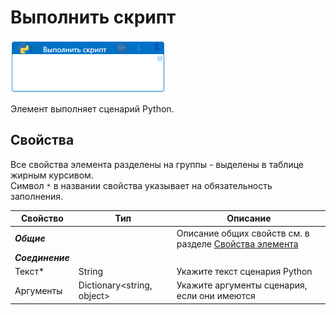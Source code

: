 # Выполнить скрипт

![](<../../../.gitbook/assets/execute-script-python.png>)

Элемент выполняет сценарий Python. 

## Свойства

Все свойства элемента разделены на группы - выделены в таблице жирным курсивом.\
Символ `*` в названии свойства указывает на обязательность заполнения.

| Свойство             | Тип                   | Описание                                      |
| -------------------- | --------------------- | --------------------------------------------- |
| ***Общие***          | | Описание общих свойств см. в разделе [Свойства элемента](https://docs.primo-rpa.ru/primo-rpa/primo-studio/process/elements#svoistva-elementa) | 
| ***Соединение***     | |  |
| Текст\*              | String   | Укажите текст сценария Python |
| Аргументы            | Dictionary<string, object> | Укажите аргументы сценария, если они имеются  |

